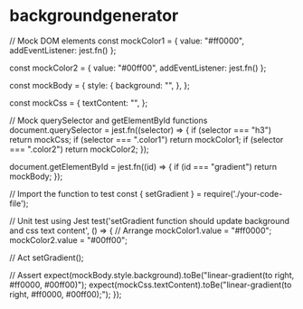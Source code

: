 # backgroundgenerator


// Mock DOM elements
const mockColor1 = {
  value: "#ff0000",
  addEventListener: jest.fn()
};

const mockColor2 = {
  value: "#00ff00",
  addEventListener: jest.fn()
};

const mockBody = {
  style: {
    background: "",
  },
};

const mockCss = {
  textContent: "",
};

// Mock querySelector and getElementById functions
document.querySelector = jest.fn((selector) => {
  if (selector === "h3") return mockCss;
  if (selector === ".color1") return mockColor1;
  if (selector === ".color2") return mockColor2;
});

document.getElementById = jest.fn((id) => {
  if (id === "gradient") return mockBody;
});

// Import the function to test
const { setGradient } = require('./your-code-file');

// Unit test using Jest
test('setGradient function should update background and css text content', () => {
  // Arrange
  mockColor1.value = "#ff0000";
  mockColor2.value = "#00ff00";
  
  // Act
  setGradient();

  // Assert
  expect(mockBody.style.background).toBe("linear-gradient(to right, #ff0000, #00ff00)");
  expect(mockCss.textContent).toBe("linear-gradient(to right, #ff0000, #00ff00);");
});
